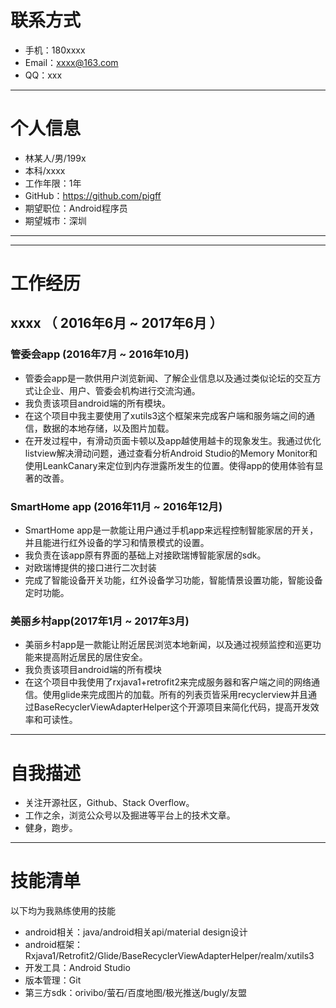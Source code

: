 # 联系方式

- 手机：180xxxx
- Email：<xxxx@163.com>
- QQ：xxx

---

# 个人信息

 - 林某人/男/199x
 - 本科/xxxx
 - 工作年限：1年
 - GitHub：<https://github.com/pigff>
 - 期望职位：Android程序员
 - 期望城市：深圳

---

---

# 工作经历

## xxxx （ 2016年6月 ~ 2017年6月 ）

### 管委会app (2016年7月 ~ 2016年10月)
- 管委会app是一款供用户浏览新闻、了解企业信息以及通过类似论坛的交互方式让企业、用户、管委会机构进行交流沟通。
- 我负责该项目android端的所有模块。
- 在这个项目中我主要使用了xutils3这个框架来完成客户端和服务端之间的通信，数据的本地存储，以及图片加载。
- 在开发过程中，有滑动页面卡顿以及app越使用越卡的现象发生。我通过优化listview解决滑动问题，通过查看分析Android Studio的Memory Monitor和使用LeankCanary来定位到内存泄露所发生的位置。使得app的使用体验有显著的改善。

### SmartHome app (2016年11月 ~ 2016年12月)
- SmartHome app是一款能让用户通过手机app来远程控制智能家居的开关，并且能进行红外设备的学习和情景模式的设置。
- 我负责在该app原有界面的基础上对接欧瑞博智能家居的sdk。
- 对欧瑞博提供的接口进行二次封装
- 完成了智能设备开关功能，红外设备学习功能，智能情景设置功能，智能设备定时功能。


### 美丽乡村app(2017年1月 ~ 2017年3月)
- 美丽乡村app是一款能让附近居民浏览本地新闻，以及通过视频监控和巡更功能来提高附近居民的居住安全。
- 我负责该项目android端的所有模块
- 在这个项目中我使用了rxjava1+retrofit2来完成服务器和客户端之间的网络通信。使用glide来完成图片的加载。所有的列表页皆采用recyclerview并且通过BaseRecyclerViewAdapterHelper这个开源项目来简化代码，提高开发效率和可读性。

---

# 自我描述
- 关注开源社区，Github、Stack Overflow。
- 工作之余，浏览公众号以及掘进等平台上的技术文章。
- 健身，跑步。
---

# 技能清单

以下均为我熟练使用的技能

- android相关：java/android相关api/material design设计
- android框架：Rxjava1/Retrofit2/Glide/BaseRecyclerViewAdapterHelper/realm/xutils3
- 开发工具：Android Studio
- 版本管理：Git
- 第三方sdk：orivibo/萤石/百度地图/极光推送/bugly/友盟

